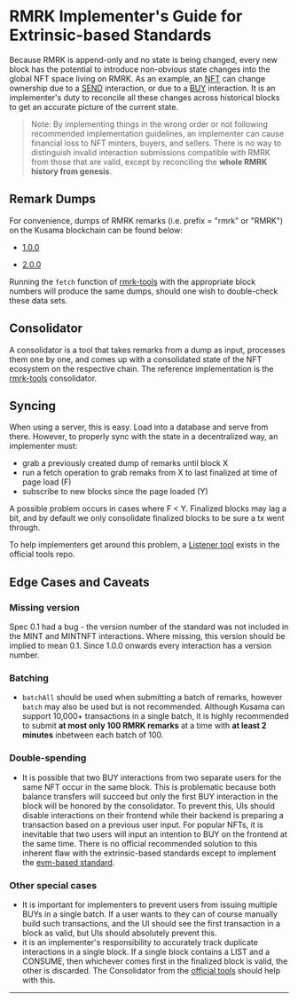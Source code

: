 # RMRK Implementer's Guide for Extrinsic-based Standards

Because RMRK is append-only and no state is being changed, every new block has the potential to
introduce non-obvious state changes into the global NFT space living on RMRK. As an example, an
[NFT](rmrk2.0.0/entities/nft.md) can change ownership due to a
[SEND](rmrk2.0.0/interactions/send.md) interaction, or due to a
[BUY](rmrk2.0.0/interactions/buy.md) interaction. It is an implementer's duty to reconcile
all these changes across historical blocks to get an accurate picture of the current state.

> Note: By implementing things in the wrong order or not following recommended implementation
> guidelines, an implementer can cause financial loss to NFT minters, buyers, and sellers. There is
> no way to distinguish invalid interaction submissions compatible with RMRK from those that are
> valid, except by reconciling the **whole RMRK history from genesis**.

## Remark Dumps

For convenience, dumps of RMRK remarks (i.e. prefix = "rmrk" or "RMRK") on the Kusama blockchain can be found below:

- [1.0.0](dumps/1.0.0.zip)

- [2.0.0](dumps/2.0.0.zip) 

Running the `fetch` function of [rmrk-tools](https://github.com/rmrk-team/rmrk-tools) with the
appropriate block numbers will produce the same dumps, should one wish to double-check these data
sets.

## Consolidator

A consolidator is a tool that takes remarks from a dump as input, processes them one by one, and comes up with a consolidated state of the NFT ecosystem on
the respective chain. The reference implementation is the [rmrk-tools](https://github.com/rmrk-team/rmrk-tools)
consolidator.

## Syncing

When using a server, this is easy. Load into a database and serve from there. However, to properly sync with the state in a decentralized way, an implementer must:

- grab a previously created dump of remarks until block X
- run a fetch operation to grab remaks from X to last finalized at time of page load (F)
- subscribe to new blocks since the page loaded (Y)

A possible problem occurs in cases where F < Y. Finalized blocks may lag a bit, and by default we only consolidate finalized blocks to be sure a tx went through.

To help implementers get around this problem, a [Listener tool](https://github.com/rmrk-team/rmrk-tools) exists in the official tools repo.
## Edge Cases and Caveats

### Missing version

Spec 0.1 had a bug - the version number of the standard was not included in the MINT and MINTNFT
interactions. Where missing, this version should be implied to mean 0.1. Since 1.0.0 onwards every
interaction has a version number.

### Batching

- `batchAll` should be used when submitting a batch of remarks, however `batch` may also be used but is not recommended. Although Kusama can support 10,000+ transactions in a single batch,
it is highly recommended to submit **at most only 100 RMRK remarks** at a time with **at least 2 minutes** inbetween each batch of 100.

### Double-spending

- It is possible that two BUY interactions from two separate users for the same NFT occur in the same block. This is problematic because both balance transfers will
succeed but only the first BUY interaction in the block will be honored by the consolidator. To prevent this, UIs should disable interactions on their frontend while
their backend is preparing a transaction based on a previous user input. For popular NFTs, it is inevitable that two users will input an intention to BUY on the frontend at the same time.
There is no official recommended solution to this inherent flaw with the extrinsic-based standards except to implement the [evm-based standard](../evm).

### Other special cases

- It is important for implementers to prevent users from issuing multiple BUYs in a single batch. If a user wants to they can of course manually build such transactions,
and the UI should see the first transaction in a block as valid, but UIs should absolutely prevent this.
- it is an implementer's responsibility to accurately track duplicate interactions in a single block. If a single block contains a LIST and a CONSUME, then whichever comes first in the finalized block is valid, the other is discarded. 
The Consolidator from the [official tools](https://github.com/rmrk-team/rmrk-tools) should help with this.

---
